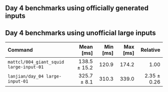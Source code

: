 ## Day 4 benchmarks using officially generated inputs
## Day 4 benchmarks using unofficial large inputs
| Command | Mean [ms] | Min [ms] | Max [ms] | Relative |
|:---|---:|---:|---:|---:|
| `mattcl/004_giant_squid large-input-01` | 138.5 ± 15.2 | 120.9 | 174.2 | 1.00 |
| `lanjian/day_04 large-input-01` | 325.7 ± 8.1 | 310.3 | 339.0 | 2.35 ± 0.26 |
